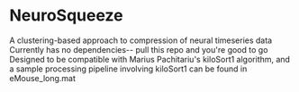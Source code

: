 # NeuroSqueeze
A clustering-based approach to compression of neural timeseries data
Currently has no dependencies-- pull this repo and you're good to go
Designed to be compatible with Marius Pachitariu's kiloSort1 algorithm, and a sample processing pipeline involving kiloSort1 can be found in eMouse_long.mat

